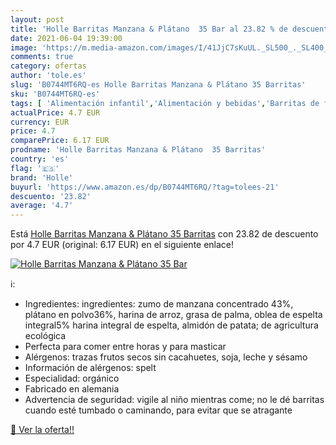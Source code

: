```yaml
---
layout: post
title: 'Holle Barritas Manzana & Plátano  35 Bar al 23.82 % de descuento'
date: 2021-06-04 19:39:00
image: 'https://m.media-amazon.com/images/I/41JjC7sKuUL._SL500_._SL400_.jpg'
comments: true
category: ofertas
author: 'tole.es'
slug: 'B0744MT6RQ-es Holle Barritas Manzana & Plátano 35 Barritas'
sku: 'B0744MT6RQ-es'
tags: [ 'Alimentación infantil','Alimentación y bebidas','Barritas de fruta para bebé','Galletas y tentempiés para bebé','holle','manzana', ]
actualPrice: 4.7 EUR
currency: EUR
price: 4.7
comparePrice: 6.17 EUR
prodname: 'Holle Barritas Manzana & Plátano  35 Barritas'
country: 'es'
flag: '🇪🇸'
brand: 'Holle'
buyurl: 'https://www.amazon.es/dp/B0744MT6RQ/?tag=tolees-21'
descuento: '23.82'
average: '4.7'
---
```


Está [Holle Barritas Manzana & Plátano  35 Barritas](https://www.amazon.es/dp/B0744MT6RQ/?tag=tolees-21) con 23.82 de descuento por 4.7 EUR (original: 6.17 EUR) en el siguiente enlace!

[![Holle Barritas Manzana & Plátano  35 Bar](https://m.media-amazon.com/images/I/41JjC7sKuUL._SL500_._SL400_.jpg)](https://www.amazon.es/dp/B0744MT6RQ/?tag=tolees-21)

ℹ️:

- Ingredientes: ingredientes: zumo de manzana concentrado 43%, plátano en polvo36%, harina de arroz, grasa de palma, oblea de espelta integral5% harina integral de espelta, almidón de patata; de agricultura ecológica
- Perfecta para comer entre horas y para masticar
- Alérgenos: trazas frutos secos sin cacahuetes, soja, leche y sésamo
- Información de alérgenos: spelt
- Especialidad: orgánico
- Fabricado en alemania
- Advertencia de seguridad: vigile al niño mientras come; no le dé barritas cuando esté tumbado o caminando, para evitar que se atragante

[🛒 Ver la oferta!!](https://www.amazon.es/dp/B0744MT6RQ/?tag=tolees-21)
